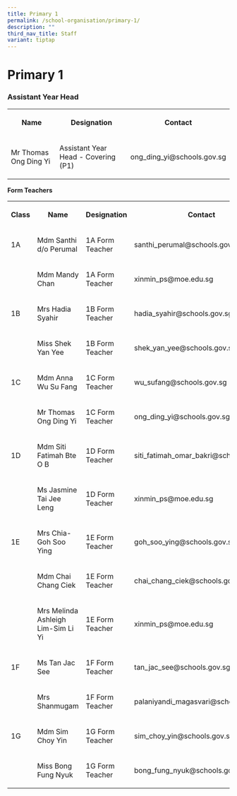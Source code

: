 ```yaml
---
title: Primary 1
permalink: /school-organisation/primary-1/
description: ""
third_nav_title: Staff
variant: tiptap
---
```

<h1><strong>Primary 1</strong></h1>
<h3>Assistant Year Head</h3>
<table style="minWidth: 75px">
<colgroup>
<col>
<col>
<col>
</colgroup>
<tbody>
<tr>
<th rowspan="1" colspan="1">
<p>Name</p>
</th>
<th rowspan="1" colspan="1">
<p>Designation</p>
</th>
<th rowspan="1" colspan="1">
<p>Contact</p>
</th>
</tr>
<tr>
<td rowspan="1" colspan="1">
<p>Mr Thomas Ong Ding Yi</p>
</td>
<td rowspan="1" colspan="1">
<p>Assistant Year Head - Covering (P1)</p>
</td>
<td rowspan="1" colspan="1">
<p>ong_ding_yi@schools.gov.sg</p>
</td>
</tr>
</tbody>
</table>
<p><strong>Form Teachers</strong>
</p>
<table style="minWidth: 100px">
<colgroup>
<col>
<col>
<col>
<col>
</colgroup>
<tbody>
<tr>
<th rowspan="1" colspan="1">
<p>Class</p>
</th>
<th rowspan="1" colspan="1">
<p>Name</p>
</th>
<th rowspan="1" colspan="1">
<p>Designation</p>
</th>
<th rowspan="1" colspan="1">
<p>Contact</p>
</th>
</tr>
<tr>
<td rowspan="1" colspan="1">
<p>1A</p>
</td>
<td rowspan="1" colspan="1">
<p>Mdm Santhi d/o Perumal</p>
</td>
<td rowspan="1" colspan="1">
<p>1A Form Teacher</p>
</td>
<td rowspan="1" colspan="1">
<p>santhi_perumal@schools.gov.sg</p>
</td>
</tr>
<tr>
<td rowspan="1" colspan="1">
<p></p>
</td>
<td rowspan="1" colspan="1">
<p>Mdm Mandy Chan</p>
</td>
<td rowspan="1" colspan="1">
<p>1A Form Teacher</p>
</td>
<td rowspan="1" colspan="1">
<p>xinmin_ps@moe.edu.sg</p>
</td>
</tr>
<tr>
<td rowspan="1" colspan="1">
<p>1B</p>
</td>
<td rowspan="1" colspan="1">
<p>Mrs Hadia Syahir</p>
</td>
<td rowspan="1" colspan="1">
<p>1B Form Teacher</p>
</td>
<td rowspan="1" colspan="1">
<p>hadia_syahir@schools.gov.sg</p>
</td>
</tr>
<tr>
<td rowspan="1" colspan="1">
<p></p>
</td>
<td rowspan="1" colspan="1">
<p>Miss Shek Yan Yee&nbsp;</p>
</td>
<td rowspan="1" colspan="1">
<p>1B Form Teacher</p>
</td>
<td rowspan="1" colspan="1">
<p>shek_yan_yee@schools.gov.sg</p>
</td>
</tr>
<tr>
<td rowspan="1" colspan="1">
<p>1C</p>
</td>
<td rowspan="1" colspan="1">
<p>Mdm Anna Wu Su Fang</p>
</td>
<td rowspan="1" colspan="1">
<p>1C Form Teacher</p>
</td>
<td rowspan="1" colspan="1">
<p>wu_sufang@schools.gov.sg</p>
</td>
</tr>
<tr>
<td rowspan="1" colspan="1">
<p></p>
</td>
<td rowspan="1" colspan="1">
<p>Mr Thomas Ong Ding Yi</p>
</td>
<td rowspan="1" colspan="1">
<p>1C Form Teacher</p>
</td>
<td rowspan="1" colspan="1">
<p>ong_ding_yi@schools.gov.sg</p>
</td>
</tr>
<tr>
<td rowspan="1" colspan="1">
<p>1D</p>
</td>
<td rowspan="1" colspan="1">
<p>Mdm Siti Fatimah Bte O B</p>
</td>
<td rowspan="1" colspan="1">
<p>1D Form Teacher</p>
</td>
<td rowspan="1" colspan="1">
<p>siti_fatimah_omar_bakri@schools.gov.sg</p>
</td>
</tr>
<tr>
<td rowspan="1" colspan="1">
<p></p>
</td>
<td rowspan="1" colspan="1">
<p>Ms Jasmine Tai Jee Leng</p>
</td>
<td rowspan="1" colspan="1">
<p>1D Form Teacher</p>
</td>
<td rowspan="1" colspan="1">
<p>xinmin_ps@moe.edu.sg</p>
</td>
</tr>
<tr>
<td rowspan="1" colspan="1">
<p>1E</p>
</td>
<td rowspan="1" colspan="1">
<p>Mrs Chia-Goh Soo Ying</p>
</td>
<td rowspan="1" colspan="1">
<p>1E Form Teacher</p>
</td>
<td rowspan="1" colspan="1">
<p>goh_soo_ying@schools.gov.sg</p>
</td>
</tr>
<tr>
<td rowspan="1" colspan="1">
<p></p>
</td>
<td rowspan="1" colspan="1">
<p>Mdm Chai Chang Ciek</p>
</td>
<td rowspan="1" colspan="1">
<p>1E Form Teacher</p>
</td>
<td rowspan="1" colspan="1">
<p>chai_chang_ciek@schools.gov.sg</p>
</td>
</tr>
<tr>
<td rowspan="1" colspan="1">
<p></p>
</td>
<td rowspan="1" colspan="1">
<p>Mrs Melinda Ashleigh Lim-Sim Li Yi</p>
</td>
<td rowspan="1" colspan="1">
<p>1E Form Teacher</p>
</td>
<td rowspan="1" colspan="1">
<p>xinmin_ps@moe.edu.sg</p>
</td>
</tr>
<tr>
<td rowspan="1" colspan="1">
<p>1F</p>
</td>
<td rowspan="1" colspan="1">
<p>Ms Tan Jac See</p>
</td>
<td rowspan="1" colspan="1">
<p>1F Form Teacher</p>
</td>
<td rowspan="1" colspan="1">
<p>tan_jac_see@schools.gov.sg</p>
</td>
</tr>
<tr>
<td rowspan="1" colspan="1">
<p></p>
</td>
<td rowspan="1" colspan="1">
<p>Mrs Shanmugam</p>
</td>
<td rowspan="1" colspan="1">
<p>1F Form Teacher</p>
</td>
<td rowspan="1" colspan="1">
<p>palaniyandi_magasvari@schools.gov.sg</p>
</td>
</tr>
<tr>
<td rowspan="1" colspan="1">
<p>1G</p>
</td>
<td rowspan="1" colspan="1">
<p>Mdm Sim Choy Yin</p>
</td>
<td rowspan="1" colspan="1">
<p>1G Form Teacher</p>
</td>
<td rowspan="1" colspan="1">
<p>sim_choy_yin@schools.gov.sg</p>
</td>
</tr>
<tr>
<td rowspan="1" colspan="1">
<p></p>
</td>
<td rowspan="1" colspan="1">
<p>Miss Bong Fung Nyuk</p>
</td>
<td rowspan="1" colspan="1">
<p>1G Form Teacher</p>
</td>
<td rowspan="1" colspan="1">
<p>bong_fung_nyuk@schools.gov.sg</p>
</td>
</tr>
</tbody>
</table>
<p></p>